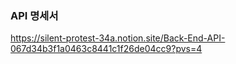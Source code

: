 ### API 명세서 

https://silent-protest-34a.notion.site/Back-End-API-067d34b3f1a0463c8441c1f26de04cc9?pvs=4

